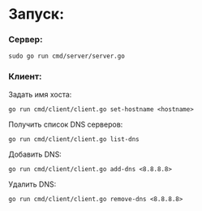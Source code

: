 <h1>Запуск:</h1>

<h3>Сервер:</h3>

```console
sudo go run cmd/server/server.go
```
<h3>Клиент:</h3>
<p>Задать имя хоста:</p>

```console
go run cmd/client/client.go set-hostname <hostname>
```
<p>Получить список DNS серверов:</p>

```console
go run cmd/client/client.go list-dns
```
<p>Добавить DNS:</p>

```console
go run cmd/client/client.go add-dns <8.8.8.8>
```
<p>Удалить DNS:</p>

```console
go run cmd/client/client.go remove-dns <8.8.8.8>
```
